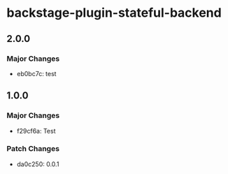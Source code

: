 # backstage-plugin-stateful-backend

## 2.0.0

### Major Changes

- eb0bc7c: test

## 1.0.0

### Major Changes

- f29cf6a: Test

### Patch Changes

- da0c250: 0.0.1
